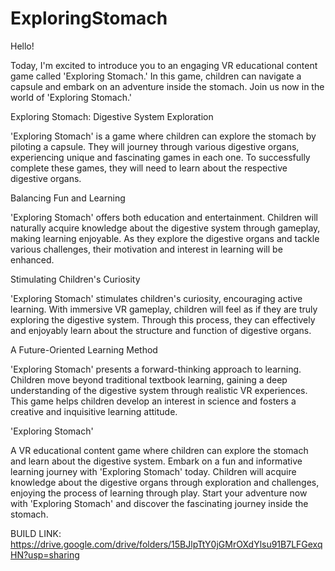 # ExploringStomach

Hello!

Today, I'm excited to introduce you to an engaging VR educational content game called 'Exploring Stomach.'
In this game, children can navigate a capsule and embark on an adventure inside the stomach.
Join us now in the world of 'Exploring Stomach.'


Exploring Stomach: Digestive System Exploration

'Exploring Stomach' is a game where children can explore the stomach by piloting a capsule.
They will journey through various digestive organs, experiencing unique and fascinating games in each one.
To successfully complete these games, they will need to learn about the respective digestive organs.


Balancing Fun and Learning

'Exploring Stomach' offers both education and entertainment.
Children will naturally acquire knowledge about the digestive system through gameplay, making learning enjoyable.
As they explore the digestive organs and tackle various challenges, their motivation and interest in learning will be enhanced.


Stimulating Children's Curiosity

'Exploring Stomach' stimulates children's curiosity, encouraging active learning.
With immersive VR gameplay, children will feel as if they are truly exploring the digestive system.
Through this process, they can effectively and enjoyably learn about the structure and function of digestive organs.


A Future-Oriented Learning Method

'Exploring Stomach' presents a forward-thinking approach to learning.
Children move beyond traditional textbook learning, gaining a deep understanding of the digestive system through realistic VR experiences.
This game helps children develop an interest in science and fosters a creative and inquisitive learning attitude.


'Exploring Stomach'

A VR educational content game where children can explore the stomach and learn about the digestive system.
Embark on a fun and informative learning journey with 'Exploring Stomach' today.
Children will acquire knowledge about the digestive organs through exploration and challenges, enjoying the process of learning through play.
Start your adventure now with 'Exploring Stomach' and discover the fascinating journey inside the stomach.


BUILD LINK: https://drive.google.com/drive/folders/15BJlpTtY0jGMrOXdYlsu91B7LFGexqHN?usp=sharing

